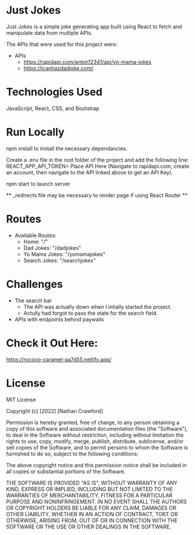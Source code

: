 # Just Jokes

Just Jokes is a simple joke generating app built using React to fetch and manipulate data from multiple APIs.

The APIs that were used for this project were:

- APIs
    - https://rapidapi.com/anton12341/api/yo-mama-jokes
    - https://icanhazdadjoke.com/

# Technologies Used

JavaScript, React, CSS, and Bootstrap

# Run Locally

npm install to install the necessary dependancies.

Create a .env file in the root folder of the project and add the following line: REACT_APP_API_TOKEN= Place API Here (Navigate to rapidapi.com, create an account, then navigate to the API linked above to get an API Key).

npm start to launch server

** _redirects file may be necessary to render page if using React Router **


# Routes
- Available Routes:
    - Home: "/"
    - Dad Jokes: "/dadjokes"
    - Yo Mama Jokes: "/yomamajokes"
    - Search Jokes: "/searchjokes"


# Challenges

- The search bar
    - The API was actually down when I intially started the project.
    - Actully had forgot to pass the state for the search field.
- APIs with endpoints behind paywalls

# Check it Out Here:

https://rococo-caramel-aa7d55.netlify.app/

# License

MIT License

Copyright (c) [2022] [Nathan Crawford]

Permission is hereby granted, free of charge, to any person obtaining a copy
of this software and associated documentation files (the "Software"), to deal
in the Software without restriction, including without limitation the rights
to use, copy, modify, merge, publish, distribute, sublicense, and/or sell
copies of the Software, and to permit persons to whom the Software is
furnished to do so, subject to the following conditions:

The above copyright notice and this permission notice shall be included in all
copies or substantial portions of the Software.

THE SOFTWARE IS PROVIDED "AS IS", WITHOUT WARRANTY OF ANY KIND, EXPRESS OR
IMPLIED, INCLUDING BUT NOT LIMITED TO THE WARRANTIES OF MERCHANTABILITY,
FITNESS FOR A PARTICULAR PURPOSE AND NONINFRINGEMENT. IN NO EVENT SHALL THE
AUTHORS OR COPYRIGHT HOLDERS BE LIABLE FOR ANY CLAIM, DAMAGES OR OTHER
LIABILITY, WHETHER IN AN ACTION OF CONTRACT, TORT OR OTHERWISE, ARISING FROM,
OUT OF OR IN CONNECTION WITH THE SOFTWARE OR THE USE OR OTHER DEALINGS IN THE
SOFTWARE.